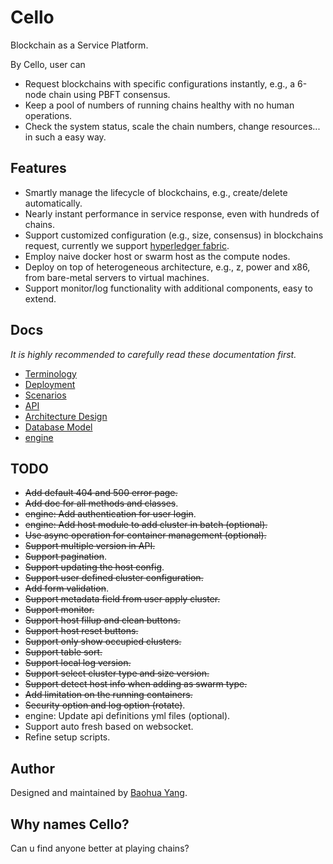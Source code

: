 # Cello
Blockchain as a Service Platform.

By Cello, user can 

* Request blockchains with specific configurations instantly, e.g., a 6-node chain using PBFT consensus.
* Keep a pool of numbers of running chains healthy with no human operations. 
* Check the system status, scale the chain numbers, change resources... in such a easy way.

## Features

* Smartly manage the lifecycle of blockchains, e.g., create/delete automatically.
* Nearly instant performance in service response, even with hundreds of chains.
* Support customized configuration (e.g., size, consensus) in blockchains request, currently we support [hyperledger fabric](https://github.com/hyperledger/fabric).
* Employ naive docker host or swarm host as the compute nodes.
* Deploy on top of heterogeneous architecture, e.g., z, power and x86, from bare-metal servers to virtual machines.
* Support monitor/log functionality with additional components, easy to extend.

## Docs
*It is highly recommended to carefully read these documentation first.*

* [Terminology](docs/terminology.md)
* [Deployment](docs/deployment.md)
* [Scenarios](docs/scenario.md)
* [API](docs/api_v2.md)
* [Architecture Design](docs/arch.md)
* [Database Model](docs/db.md)
* [engine](docs/admin.md)

## TODO
* ~~Add default 404 and 500 error page.~~
* ~~Add doc for all methods and classes~~.
* ~~engine: Add authentication for user login~~.
* ~~engine: Add host module to add cluster in batch (optional).~~
* ~~Use async operation for container management (optional).~~
* ~~Support multiple version in API.~~
* ~~Support pagination~~.
* ~~Support updating the host config~~.
* ~~Support user defined cluster configuration.~~
* ~~Add form validation~~.
* ~~Support metadata field from user apply cluster.~~
* ~~Support monitor.~~
* ~~Support host fillup and clean buttons.~~
* ~~Support host reset buttons.~~
* ~~Support only show occupied clusters.~~
* ~~Support table sort.~~
* ~~Support local log version.~~
* ~~Support select cluster type and size version.~~
* ~~Support detect host info when adding as swarm type.~~
* ~~Add limitation on the running containers.~~
* ~~Security option and log option (rotate)~~.
* engine: Update api definitions yml files (optional).
* Support auto fresh based on websocket.
* Refine setup scripts.

## Author
Designed and maintained by [Baohua Yang](yangbaohua@gmail.com).

## Why names Cello?
Can u find anyone better at playing chains?